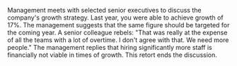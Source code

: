 Management meets with selected senior executives to discuss the company's growth strategy.
Last year, you were able to achieve growth of 17%. The management suggests that the same figure should be targeted for the coming year.
A senior colleague rebels: &quot;That was really at the expense of all the teams with a lot of overtime. I don't agree with that. We need more people.&quot; The management replies that hiring significantly more staff is financially not viable in times of growth.
This retort ends the discussion.
